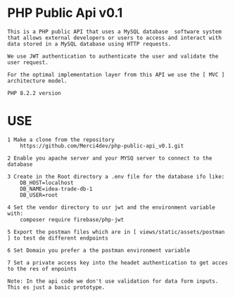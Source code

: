 # PHP Public Api v0.1
    This is a PHP public API that uses a MySQL database  software system that allows external developers or users to access and interact with data stored in a MySQL database using HTTP requests.

    We use JWT authentication to authenticate the user and validate the user request.

    For the optimal implementation layer from this API we use the [ MVC ] architecture model. 

    PHP 8.2.2 version
        

# USE
    1 Make a clone from the repository
        https://github.com/Merci4dev/php-public-api_v0.1.git

    2 Enable you apache server and your MYSQ server to connect to the database

    3 Create in the Root directory a .env file for the database ifo like:
        DB_HOST=localhost
        DB_NAME=idea-trade-db-1
        DB_USER=root
        
    4 Set the vendor directory to usr jwt and the environment variable with:
        composer require firebase/php-jwt 

    5 Export the postman files which are in [ views/static/assets/postman ] to test de different endpoints

    6 Set Domain you prefer a the postman environment variable

    7 Set a private access key into the headet authentication to get acces to the res of enpoints

    Note: In the api code we don't use validation for data form inputs. This es just a basic prototype.




